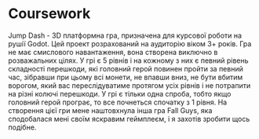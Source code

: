 # Coursework
Jump Dash - 3D платформна гра, призначена для курсової роботи на рушії Godot. Цей проект розрахований на аудиторію віком 3+ років. Гра не має смислового навантаження, вона створена виключно в розважальних цілях. У грі є 5 рівнів і на кожному з них є певний рівень складності перешкоди, які головний герой повинен пройти за певний час, зібравши при цьому всі монети, не впавши вниз, не бути вбитим ворогом, який вас переслідуватиме протягом усіх рівнів і не потрапити на різні колючі перешкоди. У грі є тільки одна спроба, тобто якщо головний герой програє, то все почнеться спочатку з 1 рівня. На створення цієї гри мене наштовхнула інша гра Fall Guys, яка сподобалася мені своїм яскравим геймплеєм, і я захотів зробити щось подібне.

